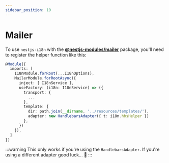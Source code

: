 ```yaml
---
sidebar_position: 10
---
```


# Mailer

To use `nestjs-i18n` with the [**@nestjs-modules/mailer**](https://github.com/nest-modules/mailer) package, you'll need to register the helper function like this:

```typescript title="src/app.module.ts"
@Module({
  imports: [
    I18nModule.forRoot(...I18nOptions),
    MailerModule.forRootAsync({
      inject: [ I18nService ],
      useFactory: (i18n: I18nService) => ({
        transport: {
          ...
        },
        template: {
          dir: path.join(__dirname, '../resources/templates/'),
          adapter: new HandlebarsAdapter({ t: i18n.hbsHelper })
        },
      })
    }),
  ]
})
```

:::warning
This only works if you're using the `HandlebarsAdapter`. If you're using a different adapter good luck... 🤞
:::